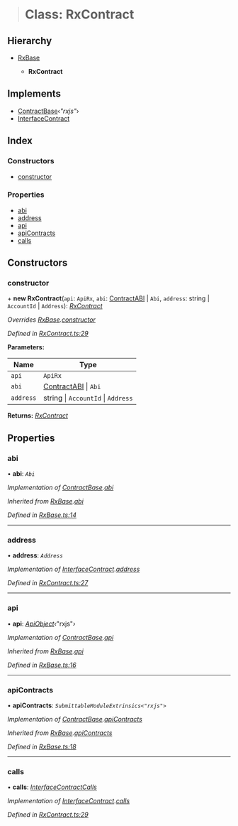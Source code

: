 > # Class: RxContract

## Hierarchy

* [RxBase](_rxbase_.rxbase.md)

  * **RxContract**

## Implements

* [ContractBase](../interfaces/_types_.contractbase.md)‹*"rxjs"*›
* [InterfaceContract](../interfaces/_types_.interfacecontract.md)

## Index

### Constructors

* [constructor](_rxcontract_.rxcontract.md#constructor)

### Properties

* [abi](_rxcontract_.rxcontract.md#abi)
* [address](_rxcontract_.rxcontract.md#address)
* [api](_rxcontract_.rxcontract.md#api)
* [apiContracts](_rxcontract_.rxcontract.md#apicontracts)
* [calls](_rxcontract_.rxcontract.md#calls)

## Constructors

###  constructor

\+ **new RxContract**(`api`: `ApiRx`, `abi`: [ContractABI](../interfaces/_types_.contractabi.md) | `Abi`, `address`: string | `AccountId` | `Address`): *[RxContract](_rxcontract_.rxcontract.md)*

*Overrides [RxBase](_rxbase_.rxbase.md).[constructor](_rxbase_.rxbase.md#constructor)*

*Defined in [RxContract.ts:29](https://github.com/polkadot-js/api/blob/9954477/packages/api-contract/src/RxContract.ts#L29)*

**Parameters:**

Name | Type |
------ | ------ |
`api` | `ApiRx` |
`abi` | [ContractABI](../interfaces/_types_.contractabi.md) \| `Abi` |
`address` | string \| `AccountId` \| `Address` |

**Returns:** *[RxContract](_rxcontract_.rxcontract.md)*

## Properties

###  abi

• **abi**: *`Abi`*

*Implementation of [ContractBase](../interfaces/_types_.contractbase.md).[abi](../interfaces/_types_.contractbase.md#abi)*

*Inherited from [RxBase](_rxbase_.rxbase.md).[abi](_rxbase_.rxbase.md#abi)*

*Defined in [RxBase.ts:14](https://github.com/polkadot-js/api/blob/9954477/packages/api-contract/src/RxBase.ts#L14)*

___

###  address

• **address**: *`Address`*

*Implementation of [InterfaceContract](../interfaces/_types_.interfacecontract.md).[address](../interfaces/_types_.interfacecontract.md#address)*

*Defined in [RxContract.ts:27](https://github.com/polkadot-js/api/blob/9954477/packages/api-contract/src/RxContract.ts#L27)*

___

###  api

• **api**: *[ApiObject](../modules/_types_.md#apiobject)‹*"rxjs"*›*

*Implementation of [ContractBase](../interfaces/_types_.contractbase.md).[api](../interfaces/_types_.contractbase.md#api)*

*Inherited from [RxBase](_rxbase_.rxbase.md).[api](_rxbase_.rxbase.md#api)*

*Defined in [RxBase.ts:16](https://github.com/polkadot-js/api/blob/9954477/packages/api-contract/src/RxBase.ts#L16)*

___

###  apiContracts

• **apiContracts**: *`SubmittableModuleExtrinsics<"rxjs">`*

*Implementation of [ContractBase](../interfaces/_types_.contractbase.md).[apiContracts](../interfaces/_types_.contractbase.md#apicontracts)*

*Inherited from [RxBase](_rxbase_.rxbase.md).[apiContracts](_rxbase_.rxbase.md#apicontracts)*

*Defined in [RxBase.ts:18](https://github.com/polkadot-js/api/blob/9954477/packages/api-contract/src/RxBase.ts#L18)*

___

###  calls

• **calls**: *[InterfaceContractCalls](../interfaces/_types_.interfacecontractcalls.md)*

*Implementation of [InterfaceContract](../interfaces/_types_.interfacecontract.md).[calls](../interfaces/_types_.interfacecontract.md#calls)*

*Defined in [RxContract.ts:29](https://github.com/polkadot-js/api/blob/9954477/packages/api-contract/src/RxContract.ts#L29)*
